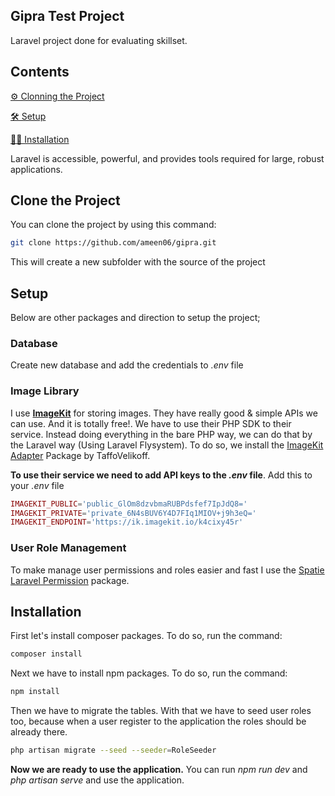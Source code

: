 ## Gipra Test Project

Laravel project done for evaluating skillset.

## Contents


[⚙️ Clonning the Project](#clone-the-project)

[🛠️ Setup](#setup)

[👩‍💻 Installation](#installation)

Laravel is accessible, powerful, and provides tools required for large, robust applications.

## Clone the Project

You can clone the project by using this command:

``` bash
git clone https://github.com/ameen06/gipra.git
```

This will create a new subfolder with the source of the project

## Setup

Below are other packages and direction to setup the project;

### Database

Create new database and add the credentials to *.env* file

### Image Library

I use **[ImageKit](https://imagekit.io/)** for storing images. They have really good & simple APIs we can use. And it is totally free!.
We have to use their PHP SDK to their service. Instead doing everything in the bare PHP way, we can do that by the Laravel way (Using Laravel Flysystem).
To do so, we install the [ImageKit Adapter](https://github.com/TaffoVelikoff/imagekit-adapter) Package by TaffoVelikoff.

**To use their service we need to add API keys to the _.env_ file**. Add this to your *.env* file
```php
IMAGEKIT_PUBLIC='public_GlOm8dzvbmaRUBPdsfef7IpJdQ8='
IMAGEKIT_PRIVATE='private_6N4sBUV6Y4D7FIq1MIOV+j9h3eQ='
IMAGEKIT_ENDPOINT='https://ik.imagekit.io/k4cixy45r'
```

### User Role Management

To make manage user permissions and roles easier and fast I use the [Spatie Laravel Permission](https://spatie.be/docs/laravel-permission/v5/introduction) package.

## Installation

First let's install composer packages. To do so, run the command:
```bash
composer install
```

Next we have to install npm packages. To do so, run the command:
```bash
npm install
```

Then we have to migrate the tables. With that we have to seed user roles too, because when a user register to the application the roles should be already there.
```bash
php artisan migrate --seed --seeder=RoleSeeder
```

**Now we are ready to use the application.** You can run _npm run dev_ and _php artisan serve_ and use the application.
